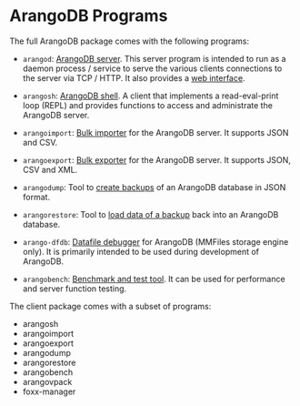# ArangoDB Programs

The full ArangoDB package comes with the following programs:

- `arangod`: [ArangoDB server](../Administration/Configuration/GeneralArangod.md).
  This server program is intended to run as a daemon process / service to serve the
  various clients connections to the server via TCP / HTTP. It also provides a
  [web interface](../Administration/WebInterface/README.md).

- `arangosh`: [ArangoDB shell](../Administration/Arangosh/README.md).
  A client that implements a read-eval-print loop (REPL) and provides functions
  to access and administrate the ArangoDB server.

- `arangoimport`: [Bulk importer](../Administration/Arangoimport.md) for the
  ArangoDB server. It supports JSON and CSV.

- `arangoexport`: [Bulk exporter](../Administration/Arangoexport.md) for the
  ArangoDB server. It supports JSON, CSV and XML.

- `arangodump`: Tool to [create backups](../Administration/Arangodump.md)
  of an ArangoDB database in JSON format.

- `arangorestore`: Tool to [load data of a backup](../Administration/Arangorestore.md)
  back into an ArangoDB database.

- `arango-dfdb`: [Datafile debugger](../Troubleshooting/DatafileDebugger.md) for
  ArangoDB (MMFiles storage engine only). It is primarily intended to be used
  during development of ArangoDB.

- `arangobench`: [Benchmark and test tool](../Troubleshooting/Arangobench.md).
  It can be used for performance and server function testing.

<!--
- `arangovpack`: ???

- `foxx-manager`: ???

- `arango-init-database`: ???

- `arango-secure-installation`: ???

ArangoDB starter (not included?)
-->

The client package comes with a subset of programs:

- arangosh
- arangoimport
- arangoexport
- arangodump
- arangorestore
- arangobench
- arangovpack
- foxx-manager
